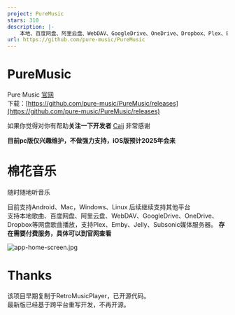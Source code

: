 ```yaml
---
project: PureMusic
stars: 310
description: |-
    本地、百度网盘、阿里云盘、WebDAV、GoogleDrive、OneDrive、Dropbox、Plex、Emby、Jelly、Subsonic音乐播放器，支持Android、Windows、Mac、Linux平台
url: https://github.com/pure-music/PureMusic
---
```


# PureMusic

Pure Music [官网](https://music.caij.xyz/)  
下载：[https://github.com/pure-music/PureMusic/releases](https://github.com/pure-music/PureMusic/releases)

如果你觉得对你有帮助**关注一下开发者** [Caij](https://github.com/Caij) 非常感谢  

**目前pc版仅兴趣维护，不做强力支持，iOS版预计2025年会来**

# 棉花音乐
随时随地听音乐

目前支持Android、Mac，Windows、Linux 后续继续支持其他平台  
支持本地歌曲、百度网盘、阿里云盘、WebDAV、GoogleDrive、OneDrive、Dropbox等网盘歌曲播放，支持Plex、Emby、Jelly、Subsonic媒体服务器。
**存在需要付费服务，具体可以到官网查看**
 
![app-home-screen.jpg](app-home-screen.jpg)

# Thanks   
该项目早期复制于RetroMusicPlayer，已开源代码。  
最新版已经基于跨平台重写开发，不再开源。  



